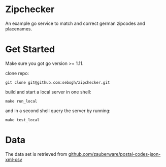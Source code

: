 # Zipchecker

An example go service to match and correct german zipcodes and placenames.

# Get Started

Make sure you got go version >= 1.11.

clone repo:

    git clone git@github.com:sebogh/zipchecker.git
    
build and start a local server in one shell:
    
    make run_local

and in a second shell query the server by running:

    make test_local

# Data

The data set is retrieved from 
[github.com/zauberware/postal-codes-json-xml-csv](https://github.com/zauberware/postal-codes-json-xml-csv)
